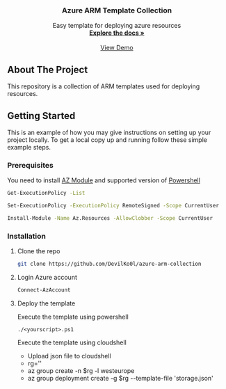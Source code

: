 <div align="center"> 

  <h3 align="center">Azure ARM Template Collection</h3>

  <p align="center">
    Easy template for deploying azure resources
    <br />
    <a href="#"><strong>Explore the docs »</strong></a>
    <br />
    <br />
    <a href="#">View Demo</a>   
    
  </p>
</div>

<!-- ABOUT THE PROJECT -->
## About The Project
This repository is a collection of ARM templates used for deploying resources.

<!-- GETTING STARTED -->
## Getting Started
This is an example of how you may give instructions on setting up your project locally. To get a local copy up and running follow these simple example steps.

### Prerequisites
You need to install [AZ Module](https://learn.microsoft.com/en-us/powershell/azure/install-azps-windows?view=azps-12.2.0&tabs=powershell&pivots=windows-psgallery)
and supported version of [Powershell](https://learn.microsoft.com/en-us/powershell/scripting/install/installing-powershell-on-windows?view=powershell-7.4)
```sh
Get-ExecutionPolicy -List
```
```sh
Set-ExecutionPolicy -ExecutionPolicy RemoteSigned -Scope CurrentUser
```
```sh
Install-Module -Name Az.Resources -AllowClobber -Scope CurrentUser
```
### Installation

1. Clone the repo
   ```sh
   git clone https://github.com/DevilKo0l/azure-arm-collection
   ```
   
2. Login Azure account
   ```sh
   Connect-AzAccount
   ```
    
3. Deploy the template
   
   Execute the template using powershell
    ```
    ./<yourscript>.ps1    
    ```
   Execute the template using cloudshell
   * Upload json file to cloudshell
   * rg='<your RG name>'
   * az group create -n $rg -l westeurope
   * az group deployment create -g $rg --template-file 'storage.json'
